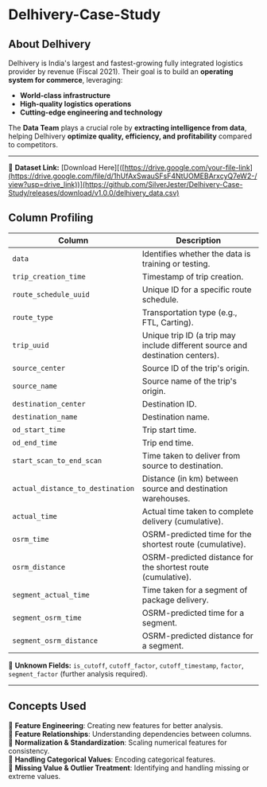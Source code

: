 # Delhivery-Case-Study

## About Delhivery

Delhivery is India's largest and fastest-growing fully integrated logistics provider by revenue (Fiscal 2021). Their goal is to build an **operating system for commerce**, leveraging:
- **World-class infrastructure**
- **High-quality logistics operations**
- **Cutting-edge engineering and technology**

The **Data Team** plays a crucial role by **extracting intelligence from data**, helping Delhivery **optimize quality, efficiency, and profitability** compared to competitors.

---

📂 **Dataset Link:** [Download Here][([https://drive.google.com/your-file-link](https://drive.google.com/file/d/1hUfAxSwauSFsF4NtUOMEBArxcyQ7eW2-/view?usp=drive_link))](https://github.com/SilverJester/Delhivery-Case-Study/releases/download/v1.0.0/delhivery_data.csv)


## Column Profiling

| **Column**                     | **Description**  |
|--------------------------------|----------------|
| `data`                         | Identifies whether the data is training or testing. |
| `trip_creation_time`           | Timestamp of trip creation. |
| `route_schedule_uuid`          | Unique ID for a specific route schedule. |
| `route_type`                   | Transportation type (e.g., FTL, Carting). |
| `trip_uuid`                    | Unique trip ID (a trip may include different source and destination centers). |
| `source_center`                | Source ID of the trip's origin. |
| `source_name`                  | Source name of the trip's origin. |
| `destination_center`           | Destination ID. |
| `destination_name`             | Destination name. |
| `od_start_time`                | Trip start time. |
| `od_end_time`                  | Trip end time. |
| `start_scan_to_end_scan`       | Time taken to deliver from source to destination. |
| `actual_distance_to_destination` | Distance (in km) between source and destination warehouses. |
| `actual_time`                  | Actual time taken to complete delivery (cumulative). |
| `osrm_time`                    | OSRM-predicted time for the shortest route (cumulative). |
| `osrm_distance`                | OSRM-predicted distance for the shortest route (cumulative). |
| `segment_actual_time`          | Time taken for a segment of package delivery. |
| `segment_osrm_time`            | OSRM-predicted time for a segment. |
| `segment_osrm_distance`        | OSRM-predicted distance for a segment. |

🔹 **Unknown Fields:** `is_cutoff`, `cutoff_factor`, `cutoff_timestamp`, `factor`, `segment_factor` (further analysis required).  

---

## Concepts Used

📌 **Feature Engineering**: Creating new features for better analysis.  
📌 **Feature Relationships**: Understanding dependencies between columns.  
📌 **Normalization & Standardization**: Scaling numerical features for consistency.  
📌 **Handling Categorical Values**: Encoding categorical features.  
📌 **Missing Value & Outlier Treatment**: Identifying and handling missing or extreme values.  
